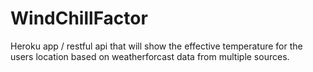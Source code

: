 WindChillFactor
===============

Heroku app / restful api that will show the effective temperature for the users location based on weatherforcast data from multiple sources.